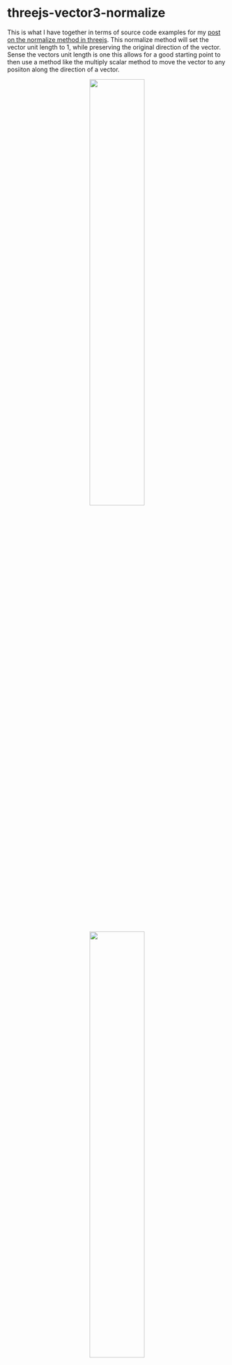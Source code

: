 # threejs-vector3-normalize

This is what I have together in terms of source code examples for my [post on the normalize method in threejs](https://dustinpfister.github.io/2021/06/14/threejs-vector3-normalize/). This normalize method will set the vector unit length to 1, while preserving the original direction of the vector. Sense the vectors unit length is one this allows for a good starting point to then use a method like the multiply scalar method to move the vector to any posiiton along the direction of a vector.

<div align="center">
      <a href="https://www.youtube.com/watch?v=J-a47GrWEDA">
         <img src="https://img.youtube.com/vi/J-a47GrWEDA/0.jpg" style="width:50%;">
      </a>
</div>


<div align="center">
      <a href="https://www.youtube.com/watch?v=-bJmhnyPlus">
         <img src="https://img.youtube.com/vi/-bJmhnyPlus/0.jpg" style="width:50%;">
      </a>
</div>

